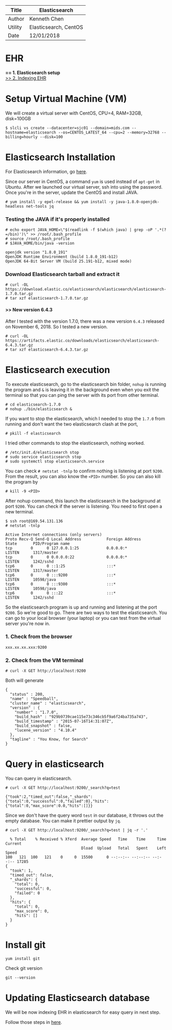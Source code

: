 |Title |  Elasticsearch  |
|-----------|----------------------------------|
|Author | Kenneth Chen |
|Utility | Elasticsearch, CentOS |
|Date | 12/01/2018 |

# EHR

**== 1. Elasticsearch setup**  
<a href=https://github.com/kckenneth/EHR/blob/master/indexing_ehr.md>>> 2. Indexing EHR</a>

# Setup Virtual Machine (VM)

We will create a virtual server with CentOS, CPU=4, RAM=32GB, disk=100GB
```
$ slcli vs create --datacenter=sjc01 --domain=mids.com --hostname=elasticsearch --os=CENTOS_LATEST_64 --cpu=2 --memory=32768 --billing=hourly --disk=100
```

# Elasticsearch Installation

For Elasticsearch information, go <a href=https://www.elastic.co/downloads/elasticsearch>here</a>. 

Since our server in CentOS, a command `yum` is used instead of `apt-get` in Ubuntu. After we launched our virtual server, ssh into using the password. Once you're in the server, update the CentOS and install JAVA. 

```
# yum install -y epel-release && yum install -y java-1.8.0-openjdk-headless net-tools jq
```

### Testing the JAVA if it's properly installed
```
# echo export JAVA_HOME=\"$(readlink -f $(which java) | grep -oP '.*(?=/bin)')\" >> /root/.bash_profile
# source /root/.bash_profile
# $JAVA_HOME/bin/java -version

openjdk version "1.8.0_191"
OpenJDK Runtime Environment (build 1.8.0_191-b12)
OpenJDK 64-Bit Server VM (build 25.191-b12, mixed mode)
```

### Download Elasticsearch tarball and extract it
```
# curl -OL https://download.elastic.co/elasticsearch/elasticsearch/elasticsearch-1.7.0.tar.gz
# tar xzf elasticsearch-1.7.0.tar.gz
```

#### >> New version 6.4.3 
After I tested with the version 1.7.0, there was a new version `6.4.3` released on November 6, 2018. So I tested a new version. 
```
# curl -OL https://artifacts.elastic.co/downloads/elasticsearch/elasticsearch-6.4.3.tar.gz
# tar xzf elasticsearch-6.4.3.tar.gz
```

# Elasticsearch execution

To execute elasticsearch, go to the elasticsearch bin folder, `nohup` is running the program and `&` is leaving it in the background even when you exit the terminal so that you can ping the server with its port from other terminal. 
```
# cd elasticsearch-1.7.0
# nohup ./bin/elasticsearch &
```
If you want to stop the elasticsearch, which I needed to stop the `1.7.0` from running and don't want the two elasticsearch clash at the port, 
```
# pkill -f elasticsearch
```
I tried other commands to stop the elasticsearch, nothing worked. 
```
# /etc/init.d/elasticsearch stop
# sudo service elasticsearch stop
# sudo systemctl stop elasticsearch.service
```
You can check `# netstat -tnlp` to confirm nothing is listening at port `9200`. From the result, you can also know the `<PID>` number. So you can also kill the program by 
```
# kill -9 <PID>
```

After nohup command, this launch the elasticsearch in the background at port `9200`. You can check if the server is listening. You need to first open a new terminal. 
```
$ ssh root@169.54.131.136
# netstat -tnlp 

Active Internet connections (only servers)
Proto Recv-Q Send-Q Local Address           Foreign Address         State       PID/Program name    
tcp        0      0 127.0.0.1:25            0.0.0.0:*               LISTEN      1317/master         
tcp        0      0 0.0.0.0:22              0.0.0.0:*               LISTEN      1242/sshd           
tcp6       0      0 ::1:25                  :::*                    LISTEN      1317/master         
tcp6       0      0 :::9200                 :::*                    LISTEN      10598/java          
tcp6       0      0 :::9300                 :::*                    LISTEN      10598/java          
tcp6       0      0 :::22                   :::*                    LISTEN      1242/sshd   
```
So the elasticsearch program is up and running and listening at the port `9200`. So we're good to go. There are two ways to test the elasticsearch. You can go to your local browser (your laptop) or you can test from the virtual server you're now in. 

### 1. Check from the browser
```
xxx.xx.xx.xxx:9200
```
### 2. Check from the VM terminal
```
# curl -X GET http://localhost:9200
```
Both will generate 
```
{
  "status" : 200,
  "name" : "Speedball",
  "cluster_name" : "elasticsearch",
  "version" : {
    "number" : "1.7.0",
    "build_hash" : "929b9739cae115e73c346cb5f9a6f24ba735a743",
    "build_timestamp" : "2015-07-16T14:31:07Z",
    "build_snapshot" : false,
    "lucene_version" : "4.10.4"
  },
  "tagline" : "You Know, for Search"
}
```
# Query in elasticsearch
You can query in elasticsearch. 
```
# curl -X GET http://localhost:9200/_search?q=test

{"took":2,"timed_out":false,"_shards":{"total":0,"successful":0,"failed":0},"hits":{"total":0,"max_score":0.0,"hits":[]}}
```
Since we don't have the query word `test` in our database, it throws out the empty database. You can make it prettier output by `jq`. 

```
# curl -X GET http://localhost:9200/_search?q=test | jq -r '.'

  % Total    % Received % Xferd  Average Speed   Time    Time     Time  Current
                                 Dload  Upload   Total   Spent    Left  Speed
100   121  100   121    0     0  15500      0 --:--:-- --:--:-- --:--:-- 17285
{
  "took": 1,
  "timed_out": false,
  "_shards": {
    "total": 0,
    "successful": 0,
    "failed": 0
  },
  "hits": {
    "total": 0,
    "max_score": 0,
    "hits": []
  }
}
```
# Install git 
```
yum install git
```
Check git version
```
git --version
```

# Updating Elasticsearch database

We will be now indexing EHR in elasticsearch for easy query in next step. 

Follow those steps in <a href=https://github.com/kckenneth/EHR/blob/master/indexing_ehr.md>here</a>.
